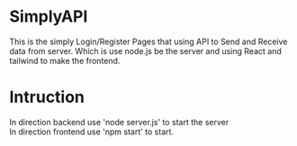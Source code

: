 # SimplyAPI
This is the simply Login/Register Pages that using API to Send and Receive data from server. Which is use node.js be the server and using React and tailwind to make the frontend.

# Intruction
In direction backend use 'node server.js' to start the server\
In direction frontend use 'npm start' to start.
